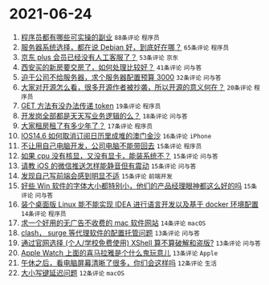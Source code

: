 # 2021-06-24

1. [程序员都有哪些可实操的副业](https://www.v2ex.com/t/785504) `88条评论` `程序员`
1. [服务器系统选择，都在说 Debian 好，到底好在哪？](https://www.v2ex.com/t/785459) `65条评论` `程序员`
1. [京东 plus 会员已经没有人工客服了？](https://www.v2ex.com/t/785483) `53条评论` `京东`
1. [西安买的新房要交房了，如何处理比较好？](https://www.v2ex.com/t/785492) `41条评论` `问与答`
1. [迫于公司不给服务器，求个服务器配置预算 3000](https://www.v2ex.com/t/785493) `32条评论` `问与答`
1. [大家对开源怎么看，很多开源作者被抄袭，所以开源的意义何在？](https://www.v2ex.com/t/785522) `20条评论` `程序员`
1. [GET 方法有没办法传递 token](https://www.v2ex.com/t/785554) `19条评论` `程序员`
1. [开发岗全部都是天天写业务逻辑的么？](https://www.v2ex.com/t/785507) `18条评论` `问与答`
1. [大家租房租了有多少年了？](https://www.v2ex.com/t/785564) `17条评论` `程序员`
1. [IOS14.6 如何取消订阅日历里成堆的澳门金沙](https://www.v2ex.com/t/785485) `16条评论` `iPhone`
1. [不让用自己电脑开发，公司电脑不能带回去](https://www.v2ex.com/t/785585) `15条评论` `程序员`
1. [如果 cpu 没有核显，又没有显卡，能装系统不？](https://www.v2ex.com/t/785568) `15条评论` `问与答`
1. [请教 iOS 的微信推送怎样能静音但有震动](https://www.v2ex.com/t/785516) `15条评论` `问与答`
1. [发现自己写前端会感到明显不适](https://www.v2ex.com/t/785506) `15条评论` `前端开发`
1. [好些 Win 软件的字体大小都特别小，他们的产品经理眼神都这么好的吗](https://www.v2ex.com/t/785478) `15条评论` `问与答`
1. [装个桌面版 Linux 能不能实现 IDEA 进行语言开发以及基于 docker 环境配置](https://www.v2ex.com/t/785541) `14条评论` `程序员`
1. [求一个好用的无广告不收费的 mac 软件网站](https://www.v2ex.com/t/785495) `14条评论` `macOS`
1. [clash， surge 等代理软件的配置托管问题](https://www.v2ex.com/t/785575) `13条评论` `问与答`
1. [通过官网选择 (个人/学校免费使用) XShell 算不算破解和盗版?](https://www.v2ex.com/t/785449) `13条评论` `问与答`
1. [Apple Watch 上面的喜马拉雅是个什么鬼玩意儿](https://www.v2ex.com/t/785444) `13条评论` `Apple`
1. [午休之后，看电脑屏幕清晰了很多，你们会这样吗](https://www.v2ex.com/t/785531) `12条评论` `生活`
1. [大小写键延迟问题](https://www.v2ex.com/t/785518) `12条评论` `macOS`
